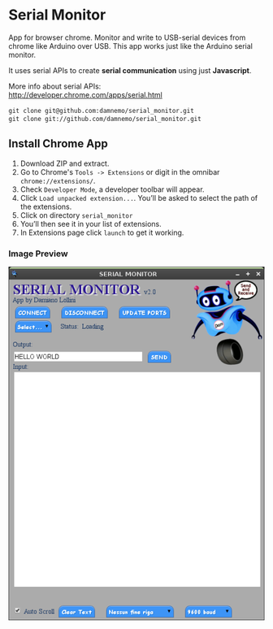 Serial Monitor
====================

App for browser chrome.
Monitor and write to USB-serial devices from chrome like Arduino over USB.
This app works just like the Arduino serial monitor.

It uses serial APIs to create **serial communication** using just **Javascript**.

More info about serial APIs:  
http://developer.chrome.com/apps/serial.html

	git clone git@github.com:damnemo/serial_monitor.git
	git clone git://github.com/damnemo/serial_monitor.git

## Install Chrome App
 1. Download ZIP and extract.
 2. Go to Chrome's `Tools -> Extensions` or digit in the omnibar
    `chrome://extensions/`. 
 3. Check `Developer Mode`, a developer toolbar
    will appear.  
 4. Click `Load unpacked extension...`. You’ll be asked
    to select the path of the extensions.  
 5. Click on directory `serial_monitor` 
 6. You’ll then see it in your list of extensions.
 7. In Extensions page click `launch` to get it working.

### Image Preview

![IMAGE](img/app.png)
